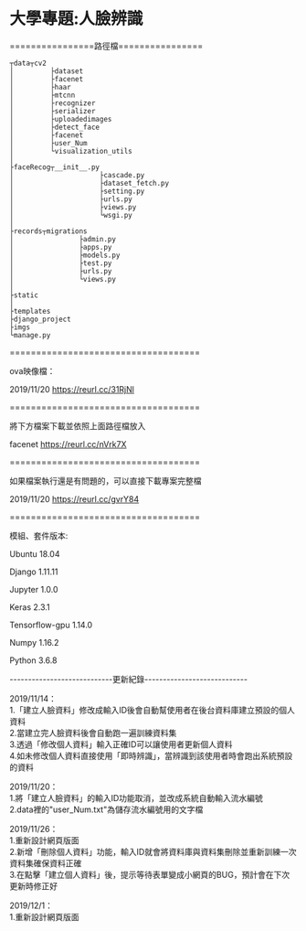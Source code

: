 <h1>大學專題:人臉辨識</h1>


================路徑檔================

  	┬data┬cv2  
	│         ├dataset
	│         ├facenet
	│         ├haar
	│         ├mtcnn
	│         ├recognizer
	│         ├serializer
	│         ├uploadedimages
	│         ├detect_face
	│         ├facenet
	│         ├user_Num
	│         └visualization_utils
	│
	├faceRecog┬__init__.py
	│                     ├cascade.py
	│                     ├dataset_fetch.py
	│                     ├setting.py
	│                     ├urls.py
	│                     ├views.py
	│                     └wsgi.py
	│	
	├records┬migrations
	│                ├admin.py
	│                ├apps.py
	│                ├models.py
	│                ├test.py
	│                ├urls.py
	│                └views.py
	│
	├static
	│
	├templates
	├django_project
	├imgs
	└manage.py
	
====================================

ova映像檔：

2019/11/20 https://reurl.cc/31RjNl

====================================

將下方檔案下載並依照上面路徑檔放入

facenet https://reurl.cc/nVrk7X


====================================

如果檔案執行還是有問題的，可以直接下載專案完整檔

2019/11/20 https://reurl.cc/gvrY84

====================================

模組、套件版本:

Ubuntu 18.04

Django 1.11.11

Jupyter 1.0.0

Keras 2.3.1

Tensorflow-gpu 1.14.0

Numpy 1.16.2

Python 3.6.8



----------------------------更新紀錄----------------------------

2019/11/14： <br>
1.「建立人臉資料」修改成輸入ID後會自動幫使用者在後台資料庫建立預設的個人資料<br>
2.當建立完人臉資料後會自動跑一遍訓練資料集<br>
3.透過「修改個人資料」輸入正確ID可以讓使用者更新個人資料<br>
4.如未修改個人資料直接使用「即時辨識」，當辨識到該使用者時會跑出系統預設的資料<br>

2019/11/20：<br>
1.將「建立人臉資料」的輸入ID功能取消，並改成系統自動輸入流水編號<br>
2.data裡的"user_Num.txt"為儲存流水編號用的文字檔<br>

2019/11/26：<br>
1.重新設計網頁版面<br>
2.新增「刪除個人資料」功能，輸入ID就會將資料庫與資料集刪除並重新訓練一次資料集確保資料正確<br>
3.在點擊「建立個人資料」後，提示等待表單變成小網頁的BUG，預計會在下次更新時修正好<br>

2019/12/1：<br>
1.重新設計網頁版面<br>
